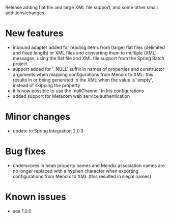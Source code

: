 Release adding flat file and large XML file support, and some other small additions/changes.
# New features
- inbound adapter added for reading items from (large) flat files (delimited and fixed length) or XML files and converting them to multiple (XML) messages, using the flat file and XML file support from the Spring Batch project
- support added for '_NULL' suffix in names of properties and constructor arguments when mapping configurations from Mendix to XML: this results in or being generated in the XML when the value is 'empty', instead of skipping the property
- it is now possible to use the 'nullChannel' in Iris configurations
- added support for Metacom web service authentication
# Minor changes
- update to Spring Integration 2.0.3
# Bug fixes
- underscores in bean property names and Mendix association names are no longer replaced with a hyphen character when exporting configurations from Mendix to XML (this resulted in illegal names)
# Known issues
- see 1.0.0
